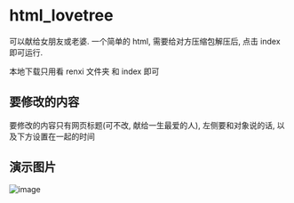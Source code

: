 # html_lovetree
可以献给女朋友或老婆. 一个简单的 html, 需要给对方压缩包解压后, 点击 index 即可运行.

本地下载只用看 renxi 文件夹 和 index 即可

## 要修改的内容
要修改的内容只有网页标题(可不改, 献给一生最爱的人), 左侧要和对象说的话, 以及下方设置在一起的时间

## 演示图片
![image](https://github.com/cryanskl/html_lovetree/blob/main/%E6%BC%94%E7%A4%BA%E5%9B%BE%E7%89%87.png)
